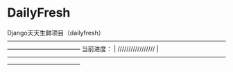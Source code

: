 # DailyFresh
Django天天生鲜项目（dailyfresh）
           ————————————————————————————————————————————————
当前进度： | /////////////////                              |
           ————————————————————————————————————————————————

